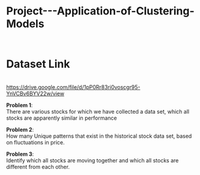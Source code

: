 # Project---Application-of-Clustering-Models<br><br>
# Dataset Link
<br>https://drive.google.com/file/d/1pP0Rr83ri0voscgr95-YnVCBv6BYV22w/view

<b>Problem 1</b>:
<br>There are various stocks for which we have collected a data set, which all stocks are
apparently similar in performance

<b>Problem 2</b>:
<br>How many Unique patterns that exist in the historical stock data set, based on
fluctuations in price.

<b>Problem 3</b>:
<br>Identify which all stocks are moving together and which all stocks are different from
each other.
